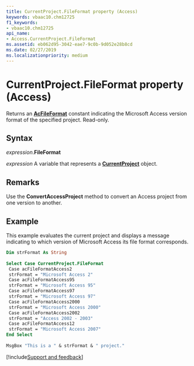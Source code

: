 ```yaml
---
title: CurrentProject.FileFormat property (Access)
keywords: vbaac10.chm12725
f1_keywords:
- vbaac10.chm12725
api_name:
- Access.CurrentProject.FileFormat
ms.assetid: eb062d95-3042-eae7-9c0b-9d052e28b8cd
ms.date: 02/27/2019
ms.localizationpriority: medium
---
```



# CurrentProject.FileFormat property (Access)

Returns an **[AcFileFormat](Access.AcFileFormat.md)** constant indicating the Microsoft Access version format of the specified project. Read-only.


## Syntax

_expression_.**FileFormat**

_expression_ A variable that represents a **[CurrentProject](Access.CurrentProject.md)** object.


## Remarks

Use the **ConvertAccessProject** method to convert an Access project from one version to another.


## Example

This example evaluates the current project and displays a message indicating to which version of Microsoft Access its file format corresponds.


```vb
Dim strFormat As String 
 
Select Case CurrentProject.FileFormat 
 Case acFileFormatAccess2 
 strFormat = "Microsoft Access 2" 
 Case acFileFormatAccess95 
 strFormat = "Microsoft Access 95" 
 Case acFileFormatAccess97 
 strFormat = "Microsoft Access 97" 
 Case acFileFormatAccess2000 
 strFormat = "Microsoft Access 2000" 
 Case acFileFormatAccess2002 
 strFormat = "Access 2002 - 2003" 
 Case acFileFormatAccess12 
 strFormat = "Microsoft Access 2007" 
End Select 
 
MsgBox "This is a " & strFormat & " project."
```




[!include[Support and feedback](~/includes/feedback-boilerplate.md)]